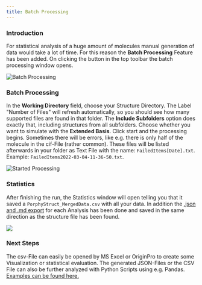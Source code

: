 ```yaml
---
title: Batch Processing
---
```

### Introduction

For statistical analysis of a huge amount of molecules manual generation of data would take a lot of time. For this reason the **Batch Processing** Feature has been added. On clicking the button in the top toolbar the batch processing window opens.

![Batch Processing](/uploads/batch.png)

### Batch Processing

In the **Working Directory** field, choose your Structure Directory. The Label "Number of Files" will refresh automatically, so you should see how many supported files are found in that folder. The **Include Subfolders** option does exactly that, including structures from all subfolders. Choose whether you want to simulate with the **Extended Basis**. Click start and the processing begins. Sometimes there will be errors, like e.g. there is only half of the molecule in the cif-File (rather common). These files will be listed afterwards in your folder as Text File with the name: `FailedItems[Date].txt`. Example: `FailedItems2022-03-04-11-36-50.txt`. 

![Started Processing](/uploads/batchstarted.png)

### Statistics

After finishing the run, the Statistics window will open telling you that it saved a `PorphyStruct_MergedData.csv` with all your data. In addition the [.json and .md export](/docs/analysis/export-plots-and-data) for each Analysis has been done and saved in the same direction as the structure file has been found.

![](/uploads/finishedbatch.png)

### Next Steps

The csv-File can easily be opened by MS Excel or OriginPro to create some Visualization or statistical evaluation. The generated JSON-Files or the CSV File can also be further analyzed with Python Scripts using e.g. Pandas. [Examples can be found here.](https://github.com/JensKrumsieck/porphystruct-scripts)